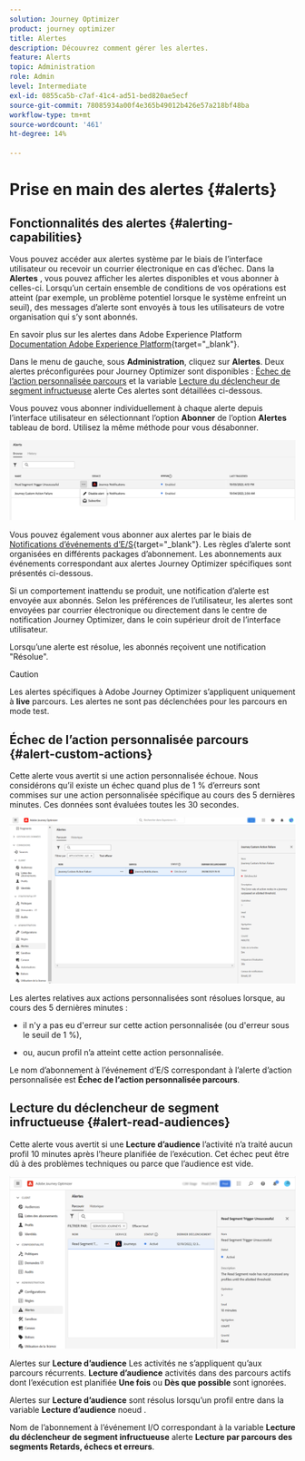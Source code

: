 ```yaml
---
solution: Journey Optimizer
product: journey optimizer
title: Alertes
description: Découvrez comment gérer les alertes.
feature: Alerts
topic: Administration
role: Admin
level: Intermediate
exl-id: 0855ca5b-c7af-41c4-ad51-bed820ae5ecf
source-git-commit: 78085934a00f4e365b49012b426e57a218bf48ba
workflow-type: tm+mt
source-wordcount: '461'
ht-degree: 14%

---
```


# Prise en main des alertes {#alerts}

## Fonctionnalités des alertes {#alerting-capabilities}

Vous pouvez accéder aux alertes système par le biais de l’interface utilisateur ou recevoir un courrier électronique en cas d’échec. Dans la **Alertes** , vous pouvez afficher les alertes disponibles et vous abonner à celles-ci. Lorsqu’un certain ensemble de conditions de vos opérations est atteint (par exemple, un problème potentiel lorsque le système enfreint un seuil), des messages d’alerte sont envoyés à tous les utilisateurs de votre organisation qui s’y sont abonnés.

<!--These messages can repeat over a pre-defined time interval until the alert has been resolved.-->

En savoir plus sur les alertes dans Adobe Experience Platform [Documentation Adobe Experience Platform](https://experienceleague.adobe.com/docs/experience-platform/observability/alerts/overview.html?lang=fr){target="_blank"}.

Dans le menu de gauche, sous **Administration**, cliquez sur **Alertes**. Deux alertes préconfigurées pour Journey Optimizer sont disponibles : [Échec de l’action personnalisée parcours](#alert-custom-actions) et la variable [Lecture du déclencheur de segment infructueuse](#alert-read-audiences) alerte Ces alertes sont détaillées ci-dessous.

Vous pouvez vous abonner individuellement à chaque alerte depuis l’interface utilisateur en sélectionnant l’option **Abonner** de l’option **Alertes** tableau de bord. Utilisez la même méthode pour vous désabonner.

![](assets/alert-subscribe.png)

Vous pouvez également vous abonner aux alertes par le biais de [Notifications d’événements d’E/S](https://experienceleague.adobe.com/docs/experience-platform/observability/alerts/subscribe.html?lang=fr){target="_blank"}. Les règles d’alerte sont organisées en différents packages d’abonnement. Les abonnements aux événements correspondant aux alertes Journey Optimizer spécifiques sont présentés ci-dessous.

Si un comportement inattendu se produit, une notification d’alerte est envoyée aux abonnés. Selon les préférences de l’utilisateur, les alertes sont envoyées par courrier électronique ou directement dans le centre de notification Journey Optimizer, dans le coin supérieur droit de l’interface utilisateur.

Lorsqu’une alerte est résolue, les abonnés reçoivent une notification &quot;Résolue&quot;.

>[!CAUTION]
>
>Les alertes spécifiques à Adobe Journey Optimizer s’appliquent uniquement à **live** parcours. Les alertes ne sont pas déclenchées pour les parcours en mode test.

## Échec de l’action personnalisée parcours {#alert-custom-actions}

Cette alerte vous avertit si une action personnalisée échoue. Nous considérons qu’il existe un échec quand plus de 1 % d’erreurs sont commises sur une action personnalisée spécifique au cours des 5 dernières minutes. Ces données sont évaluées toutes les 30 secondes.

![](assets/alerts-custom-action.png)

Les alertes relatives aux actions personnalisées sont résolues lorsque, au cours des 5 dernières minutes :

* il n&#39;y a pas eu d&#39;erreur sur cette action personnalisée (ou d&#39;erreur sous le seuil de 1 %),

* ou, aucun profil n’a atteint cette action personnalisée.

Le nom d’abonnement à l’événement d’E/S correspondant à l’alerte d’action personnalisée est **Échec de l’action personnalisée parcours**.

## Lecture du déclencheur de segment infructueuse {#alert-read-audiences}

Cette alerte vous avertit si une **Lecture d’audience** l’activité n’a traité aucun profil 10 minutes après l’heure planifiée de l’exécution. Cet échec peut être dû à des problèmes techniques ou parce que l’audience est vide.

![](assets/alerts1.png)

Alertes sur **Lecture d’audience** Les activités ne s’appliquent qu’aux parcours récurrents. **Lecture d’audience** activités dans des parcours actifs dont l’exécution est planifiée **Une fois** ou **Dès que possible** sont ignorées.

Alertes sur **Lecture d’audience** sont résolus lorsqu’un profil entre dans la variable **Lecture d’audience** noeud .

Nom de l’abonnement à l’événement I/O correspondant à la variable **Lecture du déclencheur de segment infructueuse** alerte **Lecture par parcours des segments Retards, échecs et erreurs**.
